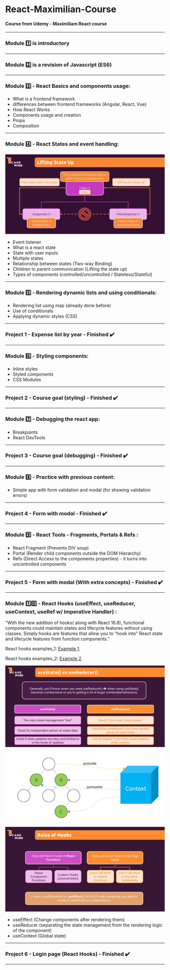 # React-Maximilian-Course
#### Course from Udemy - Maximiliam React course

---
### Module :one: is introductory
---
### Module :two: is a revision of Javascript (ES6)
---
### Module :three: - React Basics and components usage:
- What is a frontend framework
- differences between frontend frameworks (Angular, React, Vue)
- How React Works
- Components usage and creation
- Props
- Composition
---
### Module :four: - React States and event handling:

![State Communication](Lifting-state-up.png)

- Event listener
- What is a react state
- State with user inputs
- Multiple states
- Relationship between states (Two-way Binding)
- Children to parent communication (Lifting the state up)
- Types of components (controlled/uncontrolled / Stateless/Stateful)

---
### Module :five: - Rendering dynamic lists and using conditionals:

- Rendering list using map (already done before)
- Use of conditionals
- Applying dynamic styles (CSS)
---
### Project 1 - Expense list by year - Finished :heavy_check_mark:
---
### Module :six: - Styling components:

- Inline styles
- Styled components
- CSS Modules

---
### Project 2 - Course goal (styling) - Finished :heavy_check_mark:
---
### Module :seven: - Debugging the react app:

- Breakpoints
- React DevTools
---
### Project 3 - Course goal (debugging) - Finished :heavy_check_mark:
---
### Module :eight: - Practice with previous content:
- Simple app with form validation and modal (for showing validation errors)
---
### Project 4 - Form with modal - Finished :heavy_check_mark:
---
### Module :nine: - React Tools - Fragments, Portals & Refs :
- React Fragment (Prevents DIV soup)
- Portal (Render child components outside the DOM Hierarchy)
- Refs (Direct Access to the components properties) - it turns into uncontrolled components
---
### Project 5 - Form with modal (With extra concepts) - Finished :heavy_check_mark:
---
### Module :one::zero: - React Hooks (useEffect, useReducer, useContext, useRef w/ Imperative Handler) :

"With the new addition of hooks( along with React 16.8), functional components could maintain states and lifecycle features without using classes. Simply hooks are features that allow you to “hook into” React state and lifecycle features from function components."

React hooks examples_1: [Example 1](https://blog.logrocket.com/react-hooks-cheat-sheet-unlock-solutions-to-common-problems-af4caf699e70/).

React hooks examples_2: [Example 2](https://enlear.academy/types-of-react-hooks-best-practices-45c275b55b1f).

![useReducer example](useReducer.png)

![useContext example](useContext.png)

![Rules of react hooks](Hooks-rules.png)

- useEffect (Change components after rendering them)
- useReducer (separating the state management from the rendering logic of the component)
- useContext (Global state)
---
### Project 6 - Login page (React Hooks) - Finished :heavy_check_mark:
---
